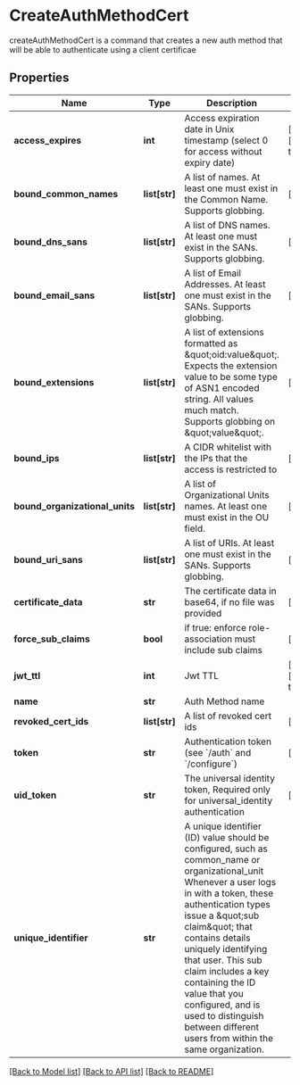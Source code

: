# CreateAuthMethodCert

createAuthMethodCert is a command that creates a new auth method that will be able to authenticate using a client certificae
## Properties
Name | Type | Description | Notes
------------ | ------------- | ------------- | -------------
**access_expires** | **int** | Access expiration date in Unix timestamp (select 0 for access without expiry date) | [optional] [default to 0]
**bound_common_names** | **list[str]** | A list of names. At least one must exist in the Common Name. Supports globbing. | [optional] 
**bound_dns_sans** | **list[str]** | A list of DNS names. At least one must exist in the SANs. Supports globbing. | [optional] 
**bound_email_sans** | **list[str]** | A list of Email Addresses. At least one must exist in the SANs. Supports globbing. | [optional] 
**bound_extensions** | **list[str]** | A list of extensions formatted as \&quot;oid:value\&quot;. Expects the extension value to be some type of ASN1 encoded string. All values much match. Supports globbing on \&quot;value\&quot;. | [optional] 
**bound_ips** | **list[str]** | A CIDR whitelist with the IPs that the access is restricted to | [optional] 
**bound_organizational_units** | **list[str]** | A list of Organizational Units names. At least one must exist in the OU field. | [optional] 
**bound_uri_sans** | **list[str]** | A list of URIs. At least one must exist in the SANs. Supports globbing. | [optional] 
**certificate_data** | **str** | The certificate data in base64, if no file was provided | [optional] 
**force_sub_claims** | **bool** | if true: enforce role-association must include sub claims | [optional] 
**jwt_ttl** | **int** | Jwt TTL | [optional] [default to 0]
**name** | **str** | Auth Method name | 
**revoked_cert_ids** | **list[str]** | A list of revoked cert ids | [optional] 
**token** | **str** | Authentication token (see &#x60;/auth&#x60; and &#x60;/configure&#x60;) | [optional] 
**uid_token** | **str** | The universal identity token, Required only for universal_identity authentication | [optional] 
**unique_identifier** | **str** | A unique identifier (ID) value should be configured, such as common_name or organizational_unit Whenever a user logs in with a token, these authentication types issue a \&quot;sub claim\&quot; that contains details uniquely identifying that user. This sub claim includes a key containing the ID value that you configured, and is used to distinguish between different users from within the same organization. | 

[[Back to Model list]](../README.md#documentation-for-models) [[Back to API list]](../README.md#documentation-for-api-endpoints) [[Back to README]](../README.md)


